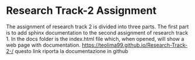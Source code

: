 # Research Track-2 Assignment

The assignment of research track 2 is divided into three parts. The first part is to add sphinx documentation to the second assignment of research track 1. 
In the docs folder is the index.html file which, when opened, will show a web page with documentation. 
https://teolima99.github.io/Research-Track-2-/
questo link riporta la documentazione in github
